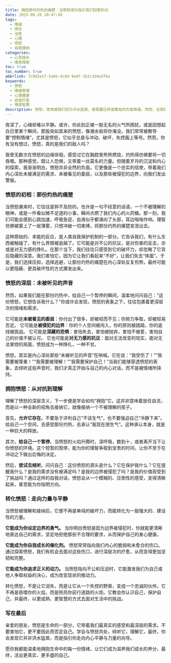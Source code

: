 ```yaml
---
title: 拥抱那份灼热的痛楚：当愤怒成为指引我们回家的光
date: 2025-06-26 20:47:49
tags:
  - 情绪
  - 成长
  - 治愈
  - 心理
  - 愤怒
  - 自我接纳
categories:
  - 心灵成长
  - 情感探索
toc: true
toc_number: true
abbrlink: 7c9d2e1f-5a6b-4c8d-9e0f-1b2c3d4e5f6a
keywords:
  - 愤怒
  - 情绪管理
  - 心理健康
  - 自我疗愈
  - 情感智慧
description: 愤怒，常常被我们视为洪水猛兽，是需要压抑或爆发的负面情绪。然而，当我们真正停下来，温柔地审视它时，会发现它并非全然的破坏者。它更像是一封来自内心深处的信，带着灼热的温度，指引我们看见那些被忽视的伤口、被侵犯的边界，以及那些渴望被听见的声音。这篇文章，将带你一同探索愤怒的深层含义，学会如何与它共处，并最终将其转化为滋养我们成长的力量。
---
```


夜深了，心绪却难以平静。或许，你此刻正被一股无名的火气所困扰，或是回想起白日里某个瞬间，那股突如其来的愤怒，像潮水般将你淹没。我们常常被教导要“控制情绪”，尤其是愤怒，它似乎总是与冲动、破坏、失控画上等号。然而，你有没有想过，愤怒，真的是我们的敌人吗？

我曾无数次在愤怒的边缘徘徊，感受过它在胸腔里熊熊燃烧，灼热得仿佛要将一切吞噬。那种感觉，既让人恐惧，又带着一丝莫名的力量。但随着岁月的沉淀和内心的探索，我渐渐明白，愤怒并非全然的负面。它更像是一个忠实的信使，带着我们内心深处未被满足的需求、未被看见的委屈，以及那些被侵犯的边界，向我们发出警报。

### 愤怒的初相：那份灼热的痛楚

当愤怒袭来时，它往往是猝不及防的。也许是一句不经意的话语，一个不被理解的眼神，或是一件看似微不足道的小事，瞬间点燃了我们内心的火药桶。那一刻，我们可能会感到心跳加速，呼吸急促，血液似乎都涌向了头部，耳边嗡嗡作响。理智仿佛被蒙上了一层薄雾，只想冲破一切束缚，将那份灼热的痛楚宣泄出去。

这种原始的、本能的反应，是人类自我保护机制的一部分。它告诉我们，有什么东西被触碰了，有什么界限被逾越了。它可能是对不公的抗议，是对伤害的反击，亦或是对无力感的挣扎。在那个当下，我们往往只感受到它的破坏力，却忽略了它背后隐藏的深意。我们害怕它，因为它让我们看起来“不好”，让我们失去“体面”。于是，我们选择压抑，选择逃避，让那份灼热的痛楚在内心深处反复煎熬，最终可能以更隐蔽、更具破坏性的方式爆发出来。

### 愤怒的深层：未被听见的声音

然而，如果我们能在那份灼热中，给自己一个暂停的瞬间，温柔地问问自己：“这份愤怒，它想告诉我什么？”你或许会发现，愤怒的表象之下，往往包裹着更深层次的情绪和需求。

它可能是**未被看见的委屈**：你付出了很多，却被视而不见；你努力争取，却被轻易否定。
它可能是**被侵犯的边界**：你的个人空间被闯入，你的原则被践踏，你的底线被挑战。
它可能是**深藏的恐惧**：害怕失去，害怕被抛弃，害怕不被爱，害怕自己的价值不被认可。
它也可能是**对无力感的抗议**：面对无法改变的现实，面对无法掌控的局面，愤怒成为一种挣扎，一种不甘。

愤怒，其实是内心深处那些“未被听见的声音”在呐喊。它在说：“我受伤了！”“我需要被尊重！”“我需要被理解！”“我需要保护自己！”当我们能够穿透愤怒的表象，去倾听这些声音时，我们才真正开始与自己的内心对话，而不是被情绪所挟持。

### 拥抱愤怒：从对抗到理解

理解了愤怒的深层含义，下一步便是学会如何“拥抱”它。这并非意味着放任自流，而是以一种全新的视角去接纳它，就像接纳一个不被理解的孩子。

首先，**允许它存在**。不要急于评判自己“不该生气”，也不要强迫自己“冷静下来”。给自己一个空间，去感受那份灼热，去承认“我现在很生气”。这种承认本身，就是一种巨大的释放。

其次，**给自己一个暂停**。当愤怒的火焰升腾时，深呼吸，数到十，或者离开当下让你愤怒的环境。这个短暂的暂停，能为你的理智争取到宝贵的时间，让你不至于在冲动之下做出后悔的决定。

然后，**尝试去倾听**。问问自己：这份愤怒的源头是什么？它在保护我什么？它在提醒我什么？是我的需求没有被满足吗？是我的边界被侵犯了吗？是我的价值观受到了挑战吗？通过这样的自我对话，愤怒会从一个模糊的、压倒性的感受，变得清晰起来，甚至能为你指明方向。

### 转化愤怒：走向力量与平静

当愤怒被理解和接纳后，它便不再是单纯的破坏力，而能转化为一股强大的、建设性的力量。

**它能成为你设定边界的勇气。** 当你明白愤怒是因为边界被侵犯时，你就能更清晰地表达自己的需求，坚定地拒绝那些不合理的要求，从而保护自己的身心健康。

**它能成为你自我成长的催化剂。** 愤怒常常指向我们内心的脆弱和未愈合的伤口。通过探索愤怒，我们有机会去面对这些伤口，进行深层次的疗愈，从而变得更加坚韧和完整。

**它能成为你追求正义的动力。** 当愤怒指向不公和压迫时，它能激发我们为自己或他人争取权益的决心，成为改变现状的推动力。

转化愤怒，不是让它消失，而是让它从一个失控的野兽，变成一个忠诚的伙伴。它不再是吞噬你的火焰，而是照亮你前行道路的火炬。它教会你认识自己，保护自己，并最终，以更成熟、更智慧的方式去面对生活中的挑战。

### 写在最后

亲爱的朋友，愤怒是生命的一部分，它带着我们最真实的感受和最深层的需求。不要害怕它，更不要因此而否定自己。学会与愤怒共处，倾听它，理解它，最终，你会发现它并非洪水猛兽，而是指引你走向内心平静与力量的向导。

愿你我都能温柔地拥抱生命中的每一份情绪，让它们成为滋养我们成长的养分，最终，活出更真实、更丰盛的自己。